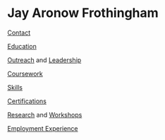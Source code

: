 # Jay Aronow Frothingham
[Contact](./blocks/contact_block.md)

[Education](./blocks/education_block.md)

[Outreach](./blocks/outreach_block.md) and [Leadership](./blocks/leadership_block.md)

[Coursework](./blocks/coursework_block.md)

[Skills](./blocks/skills_block.md)

[Certifications](./blocks/certifications_block.md)

[Research](./blocks/research_block.md) and [Workshops](./blocks/workshops_block.md)

[Employment Experience](./blocks/experience_block.md)
